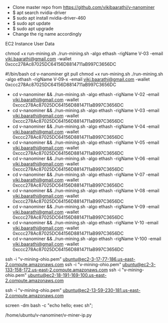 * Clone master repo from https://github.com/vikibaarathi/v-nanominer
* $ apt search nvidia-driver
* $ sudo apt install nvidia-driver-460
* $ sudo apt update
* $ sudo apt upgrade
* Change the rig name accordingly


EC2 Instance User Data

chmod +x run-mining.sh
./run-mining.sh -algo ethash -rigName V-03 -email viki.baarathi@gmail.com -wallet 0xccc278Ac87025DC64156D8814711aB997C3656DC



#!/bin/bash
cd v-nanominer
git pull
chmod +x run-mining.sh
./run-mining.sh -algo ethash -rigName V-09-x -email viki.baarathi@gmail.com -wallet 0xccc278Ac87025DC64156D8814711aB997C3656DC

* cd v-nanominer && ./run-mining.sh -algo ethash -rigName V-02 -email viki.baarathi@gmail.com -wallet 0xccc278Ac87025DC64156D8814711aB997C3656DC
* cd v-nanominer && ./run-mining.sh -algo ethash -rigName V-03 -email viki.baarathi@gmail.com -wallet 0xccc278Ac87025DC64156D8814711aB997C3656DC
* cd v-nanominer && ./run-mining.sh -algo ethash -rigName V-04 -email viki.baarathi@gmail.com -wallet 0xccc278Ac87025DC64156D8814711aB997C3656DC
* cd v-nanominer && ./run-mining.sh -algo ethash -rigName V-05 -email viki.baarathi@gmail.com -wallet 0xccc278Ac87025DC64156D8814711aB997C3656DC
* cd v-nanominer && ./run-mining.sh -algo ethash -rigName V-06 -email viki.baarathi@gmail.com -wallet 0xccc278Ac87025DC64156D8814711aB997C3656DC
* cd v-nanominer && ./run-mining.sh -algo ethash -rigName V-07 -email viki.baarathi@gmail.com -wallet 0xccc278Ac87025DC64156D8814711aB997C3656DC
* cd v-nanominer && ./run-mining.sh -algo ethash -rigName V-08 -email viki.baarathi@gmail.com -wallet 0xccc278Ac87025DC64156D8814711aB997C3656DC
* cd v-nanominer && ./run-mining.sh -algo ethash -rigName V-09 -email viki.baarathi@gmail.com -wallet 0xccc278Ac87025DC64156D8814711aB997C3656DC
* cd v-nanominer && ./run-mining.sh -algo ethash -rigName V-10 -email viki.baarathi@gmail.com -wallet 0xccc278Ac87025DC64156D8814711aB997C3656DC
* cd v-nanominer && ./run-mining.sh -algo ethash -rigName V-100 -email viki.baarathi@gmail.com -wallet 0xccc278Ac87025DC64156D8814711aB997C3656DC


ssh -i "v-mining-ohio.pem" ubuntu@ec2-3-17-77-186.us-east-2.compute.amazonaws.com
ssh -i "v-mining-ohio.pem" ubuntu@ec2-3-133-158-172.us-east-2.compute.amazonaws.com
ssh -i "v-mining-ohio.pem" ubuntu@ec2-18-191-169-100.us-east-2.compute.amazonaws.com

ssh -i "v-mining-ohio.pem" ubuntu@ec2-13-59-230-181.us-east-2.compute.amazonaws.com

screen -dm bash -c "echo hello; exec sh";

/home/ubuntu/v-nanominer/v-miner-ip.py

